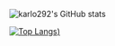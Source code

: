 ![karlo292's GitHub stats](https://github-readme-stats.vercel.app/api?username=karlo292&show_icons=true&theme=radical)

[![Top Langs](https://github-readme-stats.vercel.app/api/top-langs/?username=karlo292&layout=compact&theme=radical))](https://github.com/anuraghazra/github-readme-stats)

